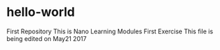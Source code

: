 # hello-world
First Repository
This is Nano Learning Modules First Exercise
This file is being edited on May21 2017
